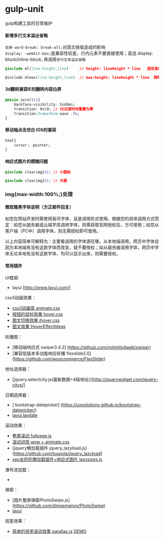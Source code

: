 # gulp-unit
gulp构建工具的日常维护
#### 新增多行文本溢出省略
`去掉 word-break: break-all;`对英文排版造成的影响<br>
`display: -webkit-box;`是兼容性较差，行内元素不要直接使用；首选 display: block/inline-block; 再调用`多行文本溢出省略`

```` css
@include ml(line-height,line)     // height: lineHeight * line   固定高度

@include mlmax(line-height,line)  // max-height: lineHeight * line  限制最大高度
````

#### 3d翻转兼容IE的翻转内容白屏
```` css
@mixin ieroll(){
    backface-visibility: hidden;
    transition: 0s\9; // IE过渡时间重置为零
    transition:transform ease .7s;
}
````
#### 移动端点击空白 IOS的兼容
```` css
html{
    cursor； pointer;
}
````

#### 响应式图片的模糊问题
```` css
@include clearimg1(); // 小图标

@include clearimg2(); // 大图

````
### img{max-width:100%;}处理

#### 微软雅黑字体说明（方正邮件回复）

如您在网站开发时需使用我司字体，且是调用形式使用。根据您的具体调用方式而定：如您从服务器或云端字库调用字体，则需获取官网授权后，方可使用；如您从客户端（PC中）调用字体，则无需授权即可使用。<br>

以上内容简单可解释为：主要看调用的字体源在哪，从本地端调用，网页中字体会因为本地端有没有这款字体而改变，就不要授权；如从服务器调用字体，网页中字体无论本地有没有这款字体，均可以显示出来，则需要授权。

#### 常用插件

UI框架:
+ layui [http://www.layui.com/]

css3动画效果：
+ [css3动画库 animate.css]([https://github.com/daneden/animate.css)
+ [按钮的鼠标效果 hover.css](http://ianlunn.github.io/Hover/)
+ [图文切换效果 ihover.css](http://gudh.github.io/ihover/dist/index.html)
+ [图文效果 HoverEffectIdeas](https://tympanus.net/Development/HoverEffectIdeas/)

轮播图：
+ [移动端响应式 swiper3.4.2] (https://github.com/nolimits4web/swiper)
+ [兼容低版本多功能响应轮播 flexslide2.0] (https://github.com/woocommerce/FlexSlider)
	
地址选择器：
+ [jquery.selectcity.js(最新数据+4级地址)][http://jquerywidget.com/jquery-citys/]
	
日期选择器：

+ [ bootstrap-datepicker] (https://uxsolutions.github.io/bootstrap-datepicker/)
+ [layui.laydate](http://www.layui.com/)

	
滚动效果：
+ [整屏滚动 fullpage.js](https://github.com/alvarotrigo/fullPage.js)
+ [滚动动效 wow + animate.css](https://github.com/matthieua/WOW)
+ [jquery懒加载插件 jquery_lazyload.js](https://github.com/tuupola/jquery_lazyload]
+ [seo友好的懒加载插件+响应式图片 lazysizes.js](https://github.com/aFarkas/lazysizes)

瀑布流加载：

+ 

弹窗：
+ [图片整屏弹窗PhotoSwipe.js] (https://github.com/dimsemenov/PhotoSwipe)
+ [layui](http://layer.layui.com/)

视差效果：

+ [简单的视差滚动效果 parallax.js](https://github.com/pixelcog/parallax.js) [DEMO](http://www.jq22.com/yanshi178)
